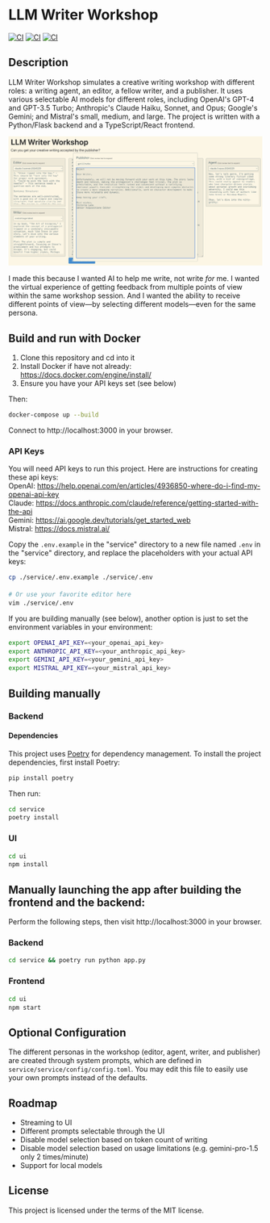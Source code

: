 # LLM Writer Workshop

[![CI](https://github.com/jrrobison1/llm-writer-workshop/actions/workflows/backend.yml/badge.svg)](https://github.com/jrrobison1/llm-writer-workshop/actions/workflows/backend.yml) [![CI](https://github.com/jrrobison1/llm-writer-workshop/actions/workflows/frontend.yml/badge.svg)](https://github.com/jrrobison1/llm-writer-workshop/actions/workflows/frontend.yml) [![CI](https://github.com/jrrobison1/llm-writer-workshop/actions/workflows/docker.yml/badge.svg)](https://github.com/jrrobison1/llm-writer-workshop/actions/workflows/docker.yml)


## Description
LLM Writer Workshop simulates a creative writing workshop with different roles: a writing agent, an editor, a fellow writer, and a publisher. It uses various selectable AI models for different roles, including OpenAI's GPT-4 and GPT-3.5 Turbo; Anthropic's Claude Haiku, Sonnet, and Opus; Google's Gemini; and Mistral's small, medium, and large. The project is written with a Python/Flask backend and a TypeScript/React frontend.

![Publisher Feedback](/.images/publisher_feedback_20240414.png "Publisher Feedback")

I made this because I wanted AI to help me write, not write _for_ me. I wanted the virtual experience of getting feedback from multiple points of view within the same workshop session. And I wanted the ability to receive different points of view—by selecting different models—even for the same persona.

## Build and run with Docker
1. Clone this repository and cd into it
2. Install Docker if have not already: https://docs.docker.com/engine/install/
3. Ensure you have your API keys set (see below)

Then:
```sh
docker-compose up --build
```

Connect to http://localhost:3000 in your browser.


### API Keys
You will need API keys to run this project. Here are instructions for creating these api keys:<br />
OpenAI: https://help.openai.com/en/articles/4936850-where-do-i-find-my-openai-api-key<br />
Claude: https://docs.anthropic.com/claude/reference/getting-started-with-the-api<br />
Gemini: https://ai.google.dev/tutorials/get_started_web<br />
Mistral: https://docs.mistral.ai/

Copy the `.env.example` in the "service" directory to a new file named `.env` in the "service" directory, and replace the placeholders with your actual API keys:

```sh
cp ./service/.env.example ./service/.env

# Or use your favorite editor here
vim ./service/.env
```

If you are building manually (see below), another option is just to set the environment variables in your environment:<br />
```sh
export OPENAI_API_KEY=<your_openai_api_key>
export ANTHROPIC_API_KEY=<your_anthropic_api_key>
export GEMINI_API_KEY=<your_gemini_api_key>
export MISTRAL_API_KEY=<your_mistral_api_key>
```


## Building manually

### Backend
#### Dependencies
This project uses [Poetry](https://python-poetry.org/) for dependency management. To install the project dependencies, first install Poetry:
```sh
pip install poetry
```
Then run:
```sh
cd service
poetry install
```


### UI
```sh
cd ui
npm install
```




## Manually launching the app after building the frontend and the backend:
Perform the following steps, then visit http://localhost:3000 in your browser.

### Backend
```sh
cd service && poetry run python app.py
```

### Frontend
```sh
cd ui
npm start
```

## Optional Configuration
The different personas in the workshop (editor, agent, writer, and publisher) are created through system prompts, which are defined in `service/service/config/config.toml`. You may edit this file to easily use your own prompts instead of the defaults.

## Roadmap
- Streaming to UI
- Different prompts selectable through the UI
- Disable model selection based on token count of writing
- Disable model selection based on usage limitations (e.g. gemini-pro-1.5 only 2 times/minute)
- Support for local models

## License
This project is licensed under the terms of the MIT license.
